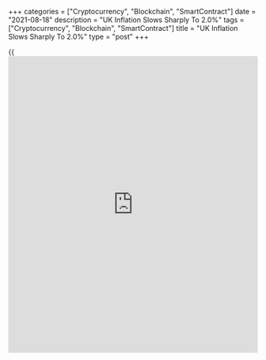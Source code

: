 +++
categories = ["Cryptocurrency", "Blockchain", "SmartContract"]
date = "2021-08-18"
description = "UK Inflation Slows Sharply To 2.0%"
tags = ["Cryptocurrency", "Blockchain", "SmartContract"]
title = "UK Inflation Slows Sharply To 2.0%"
type = "post"
+++

{{<iframe id="large-banner" src="https://www.bounty.group/#slide=18.0" width="100%" height="600" scrolling="no" style="border: 0px solid rgb(216, 221, 230); border-radius: 3px;">}}

UK consumer price inflation slowed sharply in July to the Bank of
England's target, preliminary data from the Office for National
Statistics showed Wednesday.  
  
The consumer price index rose 2.0 percent year-on-year following a 2.5
percent increase in June. Economists had forecast a 2.3 percent
inflation.  
  
Headline inflation slowed for the first time in five months.  
  
Core inflation, which excludes prices of energy, food, alcoholic
beverages and tobacco, slowed to 1.8 percent from 2.3 percent in the
previous month. Economists had forecast 2.2 percent.  
  
Clothing and footwear, and a variety of recreational goods and services
made the biggest downward contribution to inflation, ONS said.  
  
Meanwhile, higher prices of second-hand cars versus declines last year,
led to the largest, partially offsetting, upward contribution to change,
the agency added.

Inflation rates continue to be influenced by the low base effect due to
the [coronavirus][1] lockdown in spring 2020, ONS said.

Capital Economics expect the July's drop inflation to be followed by
sharp rises in the next few months, taking inflation to a peak of about
4.5 percent by the end of the year, before easing back below the 2
percent target next year.  
  
"But provided the spike in inflation does not feed through into higher
inflation expectations or persistently faster pay growth, we do not
think that the Bank of England will respond next year by tightening
monetary [policy](https://www.fintechee.com/policy/)," the firm's economist Ruth Gregory said.  
  
In its latest [policy](https://www.fintechee.com/policy/) session in early August, the Bank of England hinted
at "modest tightening" in a three-year horizon as [policy](https://www.fintechee.com/policy/)makers expect
inflation to temporarily reach 4 percent.

Compared to the previous month, consumer prices were unchanged in July
after a 0.4 percent increase in the previous month. Economists had
forecast 0.3 percent.

Higher prices in transport were largely offset by price falls for
clothing and footwear, and a range of recreational goods.

Output prices increased 4.9 percent year-on-year, which were faster than
the 4.4 percent rise economists had forecast. In June, they rose 4.5
percent.  
  
Input prices rose 9.9 percent annually following a 9.7 percent climb in
June. Economists had predicted a 9.1 percent increase.  
  
Separately, the ONS reported that house price inflation climbed to 13.2
percent in June from 9.8 percent in May. That is the highest ever annual
growth rate in house prices in the UK since November 2004, the agency
said.

For comments and feedback [contact](https://www.playgroundfx.com/contact/): editorial@rtt[news](https://www.letsplayfx.com/blog/forex-news-website/).com

[Economic News][2]

 **What parts of the world are seeing the best (and worst) economic
performances lately? Click[here][3] to check out our [Econ Scorecard][3]
and find out! See up-to-the-moment [ranking](https://www.playgroundfx.com/blog/crypto-exchange-ranking/)s for the best and worst
performers in [GDP][4], [unemployment rate][5], [inflation][6] and much
more.**

   1. www.rtt[news](https://www.letsplayfx.com/blog/forex-news-website/).com/list/coronavirus.aspx
   2. www.rtt[news](https://www.letsplayfx.com/blog/forex-news-website/).com/Content/EconomicNews.aspx
   3. www.rtt[news](https://www.letsplayfx.com/blog/forex-news-website/).com/economic-scorecard/world-rank/retail-sales/highest-performance.aspx
   4. www.rtt[news](https://www.letsplayfx.com/blog/forex-news-website/).com/economic-scorecard/world-rank/GDP/highest-performance.aspx
   5. www.rtt[news](https://www.letsplayfx.com/blog/forex-news-website/).com/economic-scorecard/world-rank/unemployment-rate/lowest-performance.aspx
   6. www.rtt[news](https://www.letsplayfx.com/blog/forex-news-website/).com/economic-scorecard/world-rank/CPI/highest-performance.aspx
